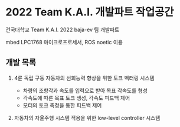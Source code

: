 # 2022 Team K.A.I. 개발파트 작업공간
건국대학교 Team K.A.I. 2022 baja-ev 팀 개발파트

mbed LPC1768 마이크로프로세서, ROS noetic 이용

## 개발 목록

1. 4륜 독립 구동 자동차의 선회능력 향상을 위한 토크 벡터링 시스템
    - 차량의 조향각과 속도를 입력으로 받아 목표 각속도를 형성
    - 각속도에 따른 목표 토크 생성, 각속도 피드백 제어
    - 모터의 토크 측정을 통한 피드백 제어

2. 자동차의 자율주행 시스템 적용을 위한 low-level controller 시스템




